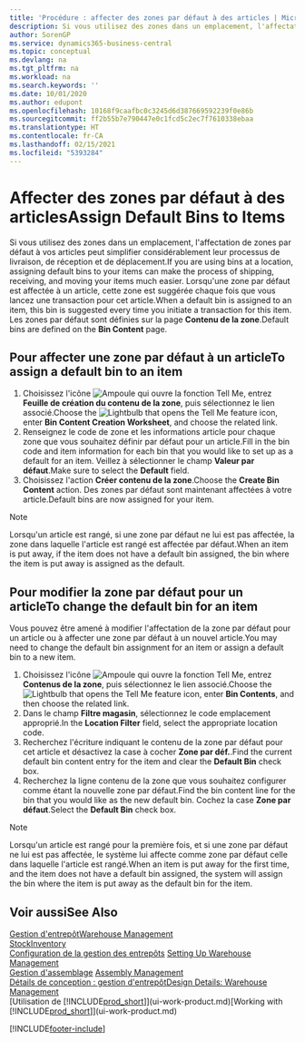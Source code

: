 ```yaml
---
title: 'Procédure : affecter des zones par défaut à des articles | Microsoft Docs'
description: Si vous utilisez des zones dans un emplacement, l'affectation de zones par défaut à vos articles peut simplifier considérablement leur processus de livraison, de réception et de déplacement. Lorsqu'une zone par défaut est affectée à un article, cette zone est suggérée chaque fois que vous lancez une transaction pour cet article.
author: SorenGP
ms.service: dynamics365-business-central
ms.topic: conceptual
ms.devlang: na
ms.tgt_pltfrm: na
ms.workload: na
ms.search.keywords: ''
ms.date: 10/01/2020
ms.author: edupont
ms.openlocfilehash: 10168f9caafbc0c3245d6d387669592239f0e86b
ms.sourcegitcommit: ff2b55b7e790447e0c1fcd5c2ec7f7610338ebaa
ms.translationtype: HT
ms.contentlocale: fr-CA
ms.lasthandoff: 02/15/2021
ms.locfileid: "5393284"
---
```

# <a name="assign-default-bins-to-items"></a><span data-ttu-id="003de-104">Affecter des zones par défaut à des articles</span><span class="sxs-lookup"><span data-stu-id="003de-104">Assign Default Bins to Items</span></span>
<span data-ttu-id="003de-105">Si vous utilisez des zones dans un emplacement, l'affectation de zones par défaut à vos articles peut simplifier considérablement leur processus de livraison, de réception et de déplacement.</span><span class="sxs-lookup"><span data-stu-id="003de-105">If you are using bins at a location, assigning default bins to your items can make the process of shipping, receiving, and moving your items much easier.</span></span> <span data-ttu-id="003de-106">Lorsqu'une zone par défaut est affectée à un article, cette zone est suggérée chaque fois que vous lancez une transaction pour cet article.</span><span class="sxs-lookup"><span data-stu-id="003de-106">When a default bin is assigned to an item, this bin is suggested every time you initiate a transaction for this item.</span></span> <span data-ttu-id="003de-107">Les zones par défaut sont définies sur la page **Contenu de la zone**.</span><span class="sxs-lookup"><span data-stu-id="003de-107">Default bins are defined on the **Bin Content** page.</span></span>  

## <a name="to-assign-a-default-bin-to-an-item"></a><span data-ttu-id="003de-108">Pour affecter une zone par défaut à un article</span><span class="sxs-lookup"><span data-stu-id="003de-108">To assign a default bin to an item</span></span>
1.  <span data-ttu-id="003de-109">Choisissez l'icône ![Ampoule qui ouvre la fonction Tell Me](media/ui-search/search_small.png "Dites-moi ce que vous voulez faire"), entrez **Feuille de création du contenu de la zone**, puis sélectionnez le lien associé.</span><span class="sxs-lookup"><span data-stu-id="003de-109">Choose the ![Lightbulb that opens the Tell Me feature](media/ui-search/search_small.png "Tell me what you want to do") icon, enter **Bin Content Creation Worksheet**, and choose the related link.</span></span>  
2.  <span data-ttu-id="003de-110">Renseignez le code de zone et les informations article pour chaque zone que vous souhaitez définir par défaut pour un article.</span><span class="sxs-lookup"><span data-stu-id="003de-110">Fill in the bin code and item information for each bin that you would like to set up as a default for an item.</span></span> <span data-ttu-id="003de-111">Veillez à sélectionner le champ **Valeur par défaut**.</span><span class="sxs-lookup"><span data-stu-id="003de-111">Make sure to select the **Default** field.</span></span>  
3.  <span data-ttu-id="003de-112">Choisissez l'action **Créer contenu de la zone**.</span><span class="sxs-lookup"><span data-stu-id="003de-112">Choose the **Create Bin Content** action.</span></span> <span data-ttu-id="003de-113">Des zones par défaut sont maintenant affectées à votre article.</span><span class="sxs-lookup"><span data-stu-id="003de-113">Default bins are now assigned for your item.</span></span>  

> [!NOTE]  
>  <span data-ttu-id="003de-114">Lorsqu'un article est rangé, si une zone par défaut ne lui est pas affectée, la zone dans laquelle l'article est rangé est affectée par défaut.</span><span class="sxs-lookup"><span data-stu-id="003de-114">When an item is put away, if the item does not have a default bin assigned, the bin where the item is put away is assigned as the default.</span></span>  

## <a name="to-change-the-default-bin-for-an-item"></a><span data-ttu-id="003de-115">Pour modifier la zone par défaut pour un article</span><span class="sxs-lookup"><span data-stu-id="003de-115">To change the default bin for an item</span></span>  
<span data-ttu-id="003de-116">Vous pouvez être amené à modifier l'affectation de la zone par défaut pour un article ou à affecter une zone par défaut à un nouvel article.</span><span class="sxs-lookup"><span data-stu-id="003de-116">You may need to change the default bin assignment for an item or assign a default bin to a new item.</span></span>    
1.  <span data-ttu-id="003de-117">Choisissez l'icône ![Ampoule qui ouvre la fonction Tell Me](media/ui-search/search_small.png "Dites-moi ce que vous voulez faire"), entrez **Contenus de la zone**, puis sélectionnez le lien associé.</span><span class="sxs-lookup"><span data-stu-id="003de-117">Choose the ![Lightbulb that opens the Tell Me feature](media/ui-search/search_small.png "Tell me what you want to do") icon, enter **Bin Contents**, and then choose the related link.</span></span>  
2.  <span data-ttu-id="003de-118">Dans le champ **Filtre magasin**, sélectionnez le code emplacement approprié.</span><span class="sxs-lookup"><span data-stu-id="003de-118">In the **Location Filter** field, select the appropriate location code.</span></span>  
3.  <span data-ttu-id="003de-119">Recherchez l'écriture indiquant le contenu de la zone par défaut pour cet article et désactivez la case à cocher **Zone par déf.**.</span><span class="sxs-lookup"><span data-stu-id="003de-119">Find the current default bin content entry for the item and clear the **Default Bin** check box.</span></span>  
4.  <span data-ttu-id="003de-120">Recherchez la ligne contenu de la zone que vous souhaitez configurer comme étant la nouvelle zone par défaut.</span><span class="sxs-lookup"><span data-stu-id="003de-120">Find the bin content line for the bin that you would like as the new default bin.</span></span> <span data-ttu-id="003de-121">Cochez la case **Zone par défaut**.</span><span class="sxs-lookup"><span data-stu-id="003de-121">Select the **Default Bin** check box.</span></span>  

> [!NOTE]  
>  <span data-ttu-id="003de-122">Lorsqu'un article est rangé pour la première fois, et si une zone par défaut ne lui est pas affectée, le système lui affecte comme zone par défaut celle dans laquelle l'article est rangé.</span><span class="sxs-lookup"><span data-stu-id="003de-122">When an item is put away for the first time, and the item does not have a default bin assigned, the system will assign the bin where the item is put away as the default bin for the item.</span></span>  

## <a name="see-also"></a><span data-ttu-id="003de-123">Voir aussi</span><span class="sxs-lookup"><span data-stu-id="003de-123">See Also</span></span>  
[<span data-ttu-id="003de-124">Gestion d'entrepôt</span><span class="sxs-lookup"><span data-stu-id="003de-124">Warehouse Management</span></span>](warehouse-manage-warehouse.md)  
[<span data-ttu-id="003de-125">Stock</span><span class="sxs-lookup"><span data-stu-id="003de-125">Inventory</span></span>](inventory-manage-inventory.md)  
<span data-ttu-id="003de-126">[Configuration de la gestion des entrepôts](warehouse-setup-warehouse.md)   </span><span class="sxs-lookup"><span data-stu-id="003de-126">[Setting Up Warehouse Management](warehouse-setup-warehouse.md)   </span></span>  
<span data-ttu-id="003de-127">[Gestion d'assemblage](assembly-assemble-items.md)  </span><span class="sxs-lookup"><span data-stu-id="003de-127">[Assembly Management](assembly-assemble-items.md)  </span></span>  
[<span data-ttu-id="003de-128">Détails de conception : gestion d'entrepôt</span><span class="sxs-lookup"><span data-stu-id="003de-128">Design Details: Warehouse Management</span></span>](design-details-warehouse-management.md)  
<span data-ttu-id="003de-129">[Utilisation de [!INCLUDE[prod_short](includes/prod_short.md)]](ui-work-product.md)</span><span class="sxs-lookup"><span data-stu-id="003de-129">[Working with [!INCLUDE[prod_short](includes/prod_short.md)]](ui-work-product.md)</span></span>


[!INCLUDE[footer-include](includes/footer-banner.md)]